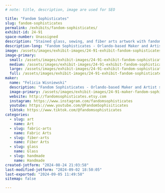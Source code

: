 ```yaml
---
# note: title, description, image are used for SEO

title: "Fandom Sophisticates"
slug: fandom-sophisticates
permalink: /exhibits/fandom-sophisticates/
exhibit-id: 24-91
space-number: Unassigned
description: "Stained glass, sewing, and fiber arts artwork with fandom touches."
description-long: "Fandom Sophisticates - Orlando-based Maker and Artist specializing in traditional mediums with fandom touches. Specializations in Stained glass, Sewing, Fiber Arts, etc."
image: /assets/images/exhibit-images/24-91-exhibit-fandom-sophisticates-presentation-image-large.jpg
image-primary: 
  small: /assets/images/exhibit-images/24-91-exhibit-fandom-sophisticates-presentation-image-small.jpg
  medium: /assets/images/exhibit-images/24-91-exhibit-fandom-sophisticates-presentation-image-medium.jpg
  large: /assets/images/exhibit-images/24-91-exhibit-fandom-sophisticates-presentation-image-large.jpg
  full: /assets/images/exhibit-images/24-91-exhibit-fandom-sophisticates-presentation-image-full.jpg
maker: 
  name: "Felicia Wisniewski"
  description: "Fandom Sophisticates - Orlando-based Maker and Artist specializing in traditional mediums with fandom touches. Specializations in Stained glass, Sewing, Fiber Arts, etc."
  image-primary: /assets/images/exhibit-images/24-91-maker-fandom-sophisticates-fandom-sophisticates-logo-medium.jpg
  website: http://fandomsophisticates.etsy.com
  instagram: https://www.instagram.com/fandomsophisticates
  youtube: https://www.youtube.com/@FandomSophisiticates
  tiktok: https://www.tiktok.com/@fandomsophisticates
categories: 
  - slug: art
    name: Art
  - slug: fabric-arts
    name: Fabric Arts
  - slug: fiber-arts
    name: Fiber Arts
  - slug: glass
    name: Glass
  - slug: handmade
    name: Handmade
created-jotform: "2024-08-24 21:03:58"
last-modified-jotform: "2024-09-02 18:50:05"
last-exported: "2024-09-05 11:49:58"
sitemap: false

---
```

